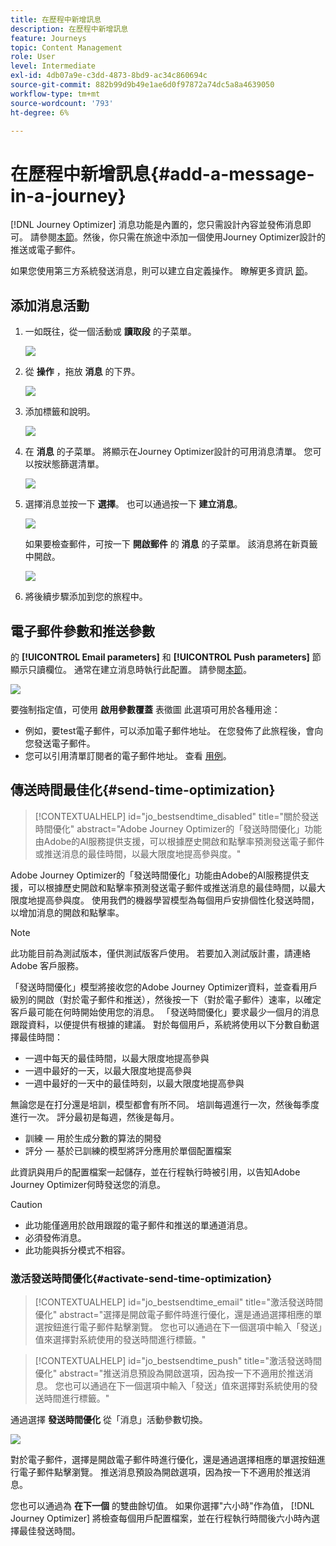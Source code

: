 ```yaml
---
title: 在歷程中新增訊息
description: 在歷程中新增訊息
feature: Journeys
topic: Content Management
role: User
level: Intermediate
exl-id: 4db07a9e-c3dd-4873-8bd9-ac34c860694c
source-git-commit: 882b99d9b49e1ae6d0f97872a74dc5a8a4639050
workflow-type: tm+mt
source-wordcount: '793'
ht-degree: 6%

---
```


# 在歷程中新增訊息{#add-a-message-in-a-journey}

[!DNL Journey Optimizer] 消息功能是內置的，您只需設計內容並發佈消息即可。 請參閱[本節](../messages/get-started-content.md)。然後，你只需在旅途中添加一個使用Journey Optimizer設計的推送或電子郵件。

如果您使用第三方系統發送消息，則可以建立自定義操作。 瞭解更多資訊 [節](../action/action.md)。

## 添加消息活動

1. 一如既往，從一個活動或 **讀取段** 的子菜單。

   ![](assets/jo-message0.png)

1. 從 **操作** ，拖放 **消息** 的下界。

   ![](assets/jo-message1.png)

1. 添加標籤和說明。

   ![](assets/jo-message2.png)

1. 在 **消息** 的子菜單。 將顯示在Journey Optimizer設計的可用消息清單。 您可以按狀態篩選清單。

   ![](assets/jo-message3.png)

1. 選擇消息並按一下 **選擇**。 也可以通過按一下 **建立消息**。

   ![](assets/jo-message4-ter.png)

   如果要檢查郵件，可按一下 **開啟郵件** 的 **消息** 的子菜單。 該消息將在新頁籤中開啟。

   ![](assets/jo-message4-bis.png)

1. 將後續步驟添加到您的旅程中。

## 電子郵件參數和推送參數

的 **[!UICONTROL Email parameters]** 和 **[!UICONTROL Push parameters]** 節顯示只讀欄位。 通常在建立消息時執行此配置。 請參閱[本節](../messages/get-started-content.md)。

![](assets/jo-message4.png)

要強制指定值，可使用 **啟用參數覆蓋** 表徵圖 此選項可用於各種用途：

* 例如，要test電子郵件，可以添加電子郵件地址。 在您發佈了此旅程後，會向您發送電子郵件。
* 您可以引用清單訂閱者的電子郵件地址。 查看 [用例](message-to-subscribers-uc.md)。

## 傳送時間最佳化{#send-time-optimization}

>[!CONTEXTUALHELP]
>id="jo_bestsendtime_disabled"
>title="關於發送時間優化"
>abstract="Adobe Journey Optimizer的「發送時間優化」功能由Adobe的AI服務提供支援，可以根據歷史開啟和點擊率預測發送電子郵件或推送消息的最佳時間，以最大限度地提高參與度。"

Adobe Journey Optimizer的「發送時間優化」功能由Adobe的AI服務提供支援，可以根據歷史開啟和點擊率預測發送電子郵件或推送消息的最佳時間，以最大限度地提高參與度。 使用我們的機器學習模型為每個用戶安排個性化發送時間，以增加消息的開啟和點擊率。

>[!NOTE]
>
>此功能目前為測試版本，僅供測試版客戶使用。 若要加入測試版計畫，請連絡 Adobe 客戶服務。

「發送時間優化」模型將接收您的Adobe Journey Optimizer資料，並查看用戶級別的開啟（對於電子郵件和推送），然後按一下（對於電子郵件）速率，以確定客戶最可能在何時開始使用您的消息。 「發送時間優化」要求最少一個月的消息跟蹤資料，以便提供有根據的建議。 對於每個用戶，系統將使用以下分數自動選擇最佳時間：

* 一週中每天的最佳時間，以最大限度地提高參與
* 一週中最好的一天，以最大限度地提高參與
* 一週中最好的一天中的最佳時刻，以最大限度地提高參與

無論您是在打分還是培訓，模型都會有所不同。 培訓每週進行一次，然後每季度進行一次。 評分最初是每週，然後是每月。

* 訓練 — 用於生成分數的算法的開發
* 評分 — 基於已訓練的模型將評分應用於單個配置檔案

此資訊與用戶的配置檔案一起儲存，並在行程執行時被引用，以告知Adobe Journey Optimizer何時發送您的消息。

>[!CAUTION]
>
>* 此功能僅適用於啟用跟蹤的電子郵件和推送的單通道消息。
>* 必須發佈消息。
>* 此功能與拆分模式不相容。


### 激活發送時間優化{#activate-send-time-optimization}

>[!CONTEXTUALHELP]
>id="jo_bestsendtime_email"
>title="激活發送時間優化"
>abstract="選擇是開啟電子郵件時進行優化，還是通過選擇相應的單選按鈕進行電子郵件點擊瀏覽。 您也可以通過在下一個選項中輸入「發送」值來選擇對系統使用的發送時間進行標籤。"

>[!CONTEXTUALHELP]
>id="jo_bestsendtime_push"
>title="激活發送時間優化"
>abstract="推送消息預設為開啟選項，因為按一下不適用於推送消息。 您也可以通過在下一個選項中輸入「發送」值來選擇對系統使用的發送時間進行標籤。"

通過選擇 **發送時間優化** 從「消息」活動參數切換。

![](assets/jo-message5.png)

對於電子郵件，選擇是開啟電子郵件時進行優化，還是通過選擇相應的單選按鈕進行電子郵件點擊瀏覽。 推送消息預設為開啟選項，因為按一下不適用於推送消息。

您也可以通過為 **在下一個** 的雙曲餘切值。 如果你選擇&quot;六小時&quot;作為值， [!DNL Journey Optimizer] 將檢查每個用戶配置檔案，並在行程執行時間後六小時內選擇最佳發送時間。
